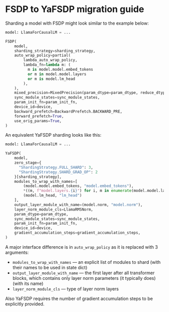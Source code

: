 # FSDP to YaFSDP migration guide

Sharding a model with FSDP might look similar to the example below:

```python
model: LlamaForCausalLM = ...

FSDP(
    model,
    sharding_strategy=sharding_strategy,
    auto_wrap_policy=partial(
        lambda_auto_wrap_policy,
        lambda_fn=lambda m: (
          m is model.model.embed_tokens
          or m in model.model.layers
          or m is model.lm_head
        ),
    ),
    mixed_precision=MixedPrecision(param_dtype=param_dtype, reduce_dtype=torch.float32),
    sync_module_states=sync_module_states,
    param_init_fn=param_init_fn,
    device_id=device,
    backward_prefetch=BackwardPrefetch.BACKWARD_PRE,
    forward_prefetch=True,
    use_orig_params=True,
)
```

An equivalent YaFSDP sharding looks like this:

```python
model: LlamaForCausalLM = ...

YaFSDP(
    model,
    zero_stage={
      "ShardingStrategy.FULL_SHARD": 3,
      "ShardingStrategy.SHARD_GRAD_OP": 2
    }[sharding_strategy],
    modules_to_wrap_with_names=[
        (model.model.embed_tokens, "model.embed_tokens"),
        *((m, f"model.layers.{i}") for i, m in enumerate(model.model.layers)),
        (model.lm_head, "lm_head")
    ],
    output_layer_module_with_name=(model.norm, "model.norm"),
    layer_norm_module_cls=LlamaRMSNorm,
    param_dtype=param_dtype,
    sync_module_states=sync_module_states,
    param_init_fn=param_init_fn,
    device_id=device,
    gradient_accumulation_steps=gradient_accumulation_steps,
)
```

A major interface difference is in `auto_wrap_policy` as it is replaced with 3
arguments:

- `modules_to_wrap_with_names` — an explicit list of modules to shard (with
  their names to be used in state dict)
- `output_layer_module_with_name` — the first layer after all transformer
  blocks, which contains only layer norm parameters (it typically does) (with
  its name)
- `layer_norm_module_cls` — type of layer norm layers

Also YaFSDP requires the number of gradient accumulation steps to be explicitly
provided.
